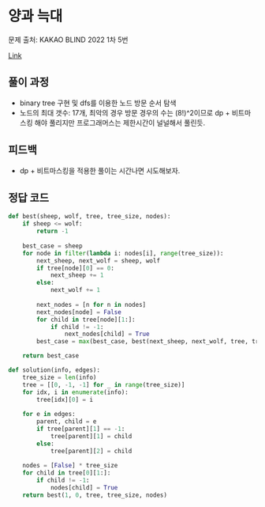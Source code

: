 # 양과 늑대
문제 출처: KAKAO BLIND 2022 1차 5번

[Link](https://programmers.co.kr/learn/courses/30/lessons/92343)

## 풀이 과정
* binary tree 구현 및 dfs를 이용한 노드 방문 순서 탐색
* 노드의 최대 갯수: 17개, 최악의 경우 방문 경우의 수는 (8!)^2이므로 dp + 비트마스킹 해야 풀리지만 프로그래머스는 제한시간이 널널해서 풀린듯.

## 피드백
* dp + 비트마스킹을 적용한 풀이는 시간나면 시도해보자.

## 정답 코드
```python
def best(sheep, wolf, tree, tree_size, nodes):
    if sheep <= wolf:
        return -1
    
    best_case = sheep
    for node in filter(lambda i: nodes[i], range(tree_size)):
        next_sheep, next_wolf = sheep, wolf
        if tree[node][0] == 0:
            next_sheep += 1
        else:
            next_wolf += 1
        
        next_nodes = [n for n in nodes]
        next_nodes[node] = False
        for child in tree[node][1:]:
            if child != -1:
                next_nodes[child] = True
        best_case = max(best_case, best(next_sheep, next_wolf, tree, tree_size, next_nodes))

    return best_case

def solution(info, edges):
    tree_size = len(info)
    tree = [[0, -1, -1] for _ in range(tree_size)]
    for idx, i in enumerate(info):
        tree[idx][0] = i
    
    for e in edges:
        parent, child = e
        if tree[parent][1] == -1:
            tree[parent][1] = child
        else:
            tree[parent][2] = child
        
    nodes = [False] * tree_size
    for child in tree[0][1:]:
        if child != -1:
            nodes[child] = True
    return best(1, 0, tree, tree_size, nodes)
```
